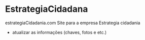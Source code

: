 # EstrategiaCidadana
estrategiaCidadania.com
Site para a empresa Estrategia cidadania

- atualizar as informações (chaves, fotos e etc.)